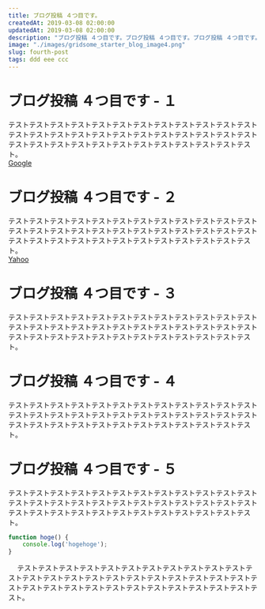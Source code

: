 ```yaml
---
title: ブログ投稿 ４つ目です。
createdAt: 2019-03-08 02:00:00
updatedAt: 2019-03-08 02:00:00
description: "ブログ投稿 ４つ目です。ブログ投稿 ４つ目です。ブログ投稿 ４つ目です。ブログ投稿 ４つ目です。ブログ投稿 ４つ目です。ブログ投稿 ４つ目です。"
image: "./images/gridsome_starter_blog_image4.png"
slug: fourth-post
tags: ddd eee ccc
---
```


# ブログ投稿 ４つ目です - １
テストテストテストテストテストテストテストテストテストテストテストテストテストテストテストテストテストテストテストテストテストテストテストテストテストテストテストテストテストテストテストテストテストテストテストテスト。  
[Google](https://www.google.co.jp/)
  
# ブログ投稿 ４つ目です - ２
テストテストテストテストテストテストテストテストテストテストテストテストテストテストテストテストテストテストテストテストテストテストテストテストテストテストテストテストテストテストテストテストテストテストテストテスト。  
[Yahoo](https://www.yahoo.co.jp/)

# ブログ投稿 ４つ目です - ３
テストテストテストテストテストテストテストテストテストテストテストテストテストテストテストテストテストテストテストテストテストテストテストテストテストテストテストテストテストテストテストテストテストテストテストテスト。  

# ブログ投稿 ４つ目です - ４
テストテストテストテストテストテストテストテストテストテストテストテストテストテストテストテストテストテストテストテストテストテストテストテストテストテストテストテストテストテストテストテストテストテストテストテスト。  

# ブログ投稿 ４つ目です - ５
テストテストテストテストテストテストテストテストテストテストテストテストテストテストテストテストテストテストテストテストテストテストテストテストテストテストテストテストテストテストテストテストテストテストテストテスト。  


```javascript
function hoge() {
    console.log('hogehoge');
}
```
 　
テストテストテストテストテストテストテストテストテストテストテストテストテストテストテストテストテストテストテストテストテストテストテストテストテストテストテストテストテストテストテストテストテストテストテストテスト。  
